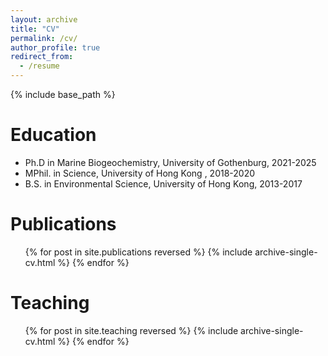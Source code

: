 ```yaml
---
layout: archive
title: "CV"
permalink: /cv/
author_profile: true
redirect_from:
  - /resume
---
```


{% include base_path %}

Education
======
* Ph.D in Marine Biogeochemistry, University of Gothenburg, 2021-2025
* MPhil. in Science, University of Hong Kong , 2018-2020
* B.S. in Environmental Science, University of Hong Kong, 2013-2017

Publications
======
  <ul>{% for post in site.publications reversed %}
    {% include archive-single-cv.html %}
  {% endfor %}</ul>
  
Teaching
======
  <ul>{% for post in site.teaching reversed %}
    {% include archive-single-cv.html %}
  {% endfor %}</ul>
